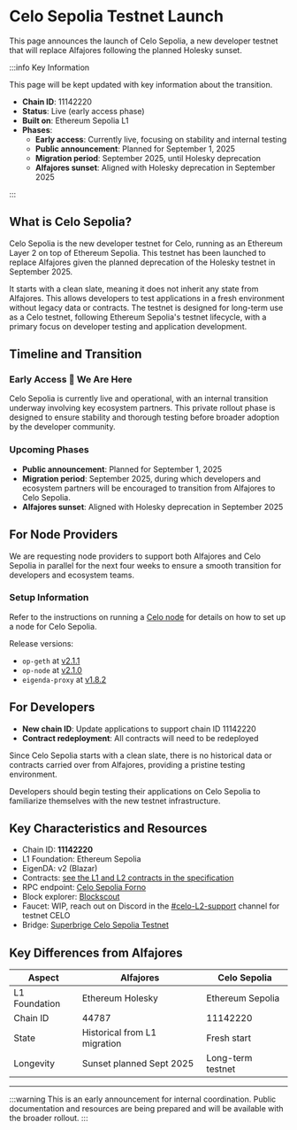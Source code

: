 # Celo Sepolia Testnet Launch

This page announces the launch of Celo Sepolia, a new developer testnet that will replace Alfajores following the planned Holesky sunset.

:::info Key Information

This page will be kept updated with key information about the transition.

- **Chain ID**: 11142220
- **Status**: Live (early access phase)
- **Built on**: Ethereum Sepolia L1
- **Phases**:
  - **Early access**: Currently live, focusing on stability and internal testing
  - **Public announcement**: Planned for September 1, 2025
  - **Migration period**: September 2025, until Holesky deprecation
  - **Alfajores sunset**: Aligned with Holesky deprecation in September 2025

:::

## What is Celo Sepolia?

Celo Sepolia is the new developer testnet for Celo, running as an Ethereum Layer 2 on top of Ethereum Sepolia. This testnet has been launched to replace Alfajores given the planned deprecation of the Holesky testnet in September 2025.

It starts with a clean slate, meaning it does not inherit any state from Alfajores. This allows developers to test applications in a fresh environment without legacy data or contracts. The testnet is designed for long-term use as a Celo testnet, following Ethereum Sepolia's testnet lifecycle, with a primary focus on developer testing and application development.

## Timeline and Transition

### Early Access :round_pushpin: We Are Here

Celo Sepolia is currently live and operational, with an internal transition underway involving key ecosystem partners. This private rollout phase is designed to ensure stability and thorough testing before broader adoption by the developer community.

### Upcoming Phases

- **Public announcement**: Planned for September 1, 2025
- **Migration period**: September 2025, during which developers and ecosystem partners will be encouraged to transition from Alfajores to Celo Sepolia.
- **Alfajores sunset**: Aligned with Holesky deprecation in September 2025

## For Node Providers

We are requesting node providers to support both Alfajores and Celo Sepolia in parallel for the next four weeks to ensure a smooth transition for developers and ecosystem teams.

### Setup Information

Refer to the instructions on running a [Celo node](/cel2/operators/run-node) for details on how to set up a node for Celo Sepolia.

Release versions:

- `op-geth` at [v2.1.1](https://github.com/celo-org/op-geth/releases/tag/celo-v2.1.1)
- `op-node` at [v2.1.0](https://github.com/celo-org/optimism/releases/tag/celo-v2.1.0)
- `eigenda-proxy` at [v1.8.2](https://github.com/layr-labs/eigenda/pkgs/container/eigenda-proxy/437919973?tag=v1.8.2)

## For Developers

- **New chain ID**: Update applications to support chain ID 11142220
- **Contract redeployment**: All contracts will need to be redeployed

Since Celo Sepolia starts with a clean slate, there is no historical data or contracts carried over from Alfajores, providing a pristine testing environment.

Developers should begin testing their applications on Celo Sepolia to familiarize themselves with the new testnet infrastructure.

## Key Characteristics and Resources

- Chain ID: **11142220**
- L1 Foundation: Ethereum Sepolia
- EigenDA: v2 (Blazar)
- Contracts: [see the L1 and L2 contracts in the specification](https://specs.celo.org/core_contracts.html?#celo-sepolia-testnet)
- RPC endpoint: [Celo Sepolia Forno](https://forno.celo-sepolia.celo-testnet.org)
- Block explorer: [Blockscout](https://celo-sepolia.blockscout.com)
- Faucet: WIP, reach out on Discord in the [#celo-L2-support](https://discord.com/channels/600834479145353243/1286649605798367252) channel for testnet CELO
- Bridge: [Superbrige Celo Sepolia Testnet](https://testnets.superbridge.app/?fromChainId=11155111&toChainId=11142220)

## Key Differences from Alfajores

| Aspect | Alfajores | Celo Sepolia |
|--------|-----------|--------------|
| L1 Foundation | Ethereum Holesky | Ethereum Sepolia |
| Chain ID | 44787 | 11142220 |
| State | Historical from L1 migration | Fresh start |
| Longevity | Sunset planned Sept 2025 | Long-term testnet |

---

:::warning
This is an early announcement for internal coordination. Public documentation and resources are being prepared and will be available with the broader rollout.
:::
